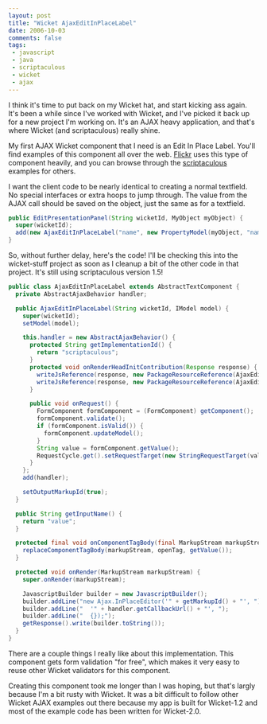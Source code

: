 ```yaml
---
layout: post
title: "Wicket AjaxEditInPlaceLabel"
date: 2006-10-03
comments: false
tags:
 - javascript
 - java
 - scriptaculous
 - wicket
 - ajax
---
```


I think it's time to put back on my Wicket hat, and start kicking ass again. It's been a while since I've worked with Wicket, and I've picked it back up for a new project I'm working on. It's an AJAX heavy application, and that's where Wicket (and scriptaculous) really shine.



My first AJAX Wicket component that I need is an Edit In Place Label. You'll find examples of this component all over the web. [Flickr](http://www.flickr.com) uses this type of component heavily, and you can browse through the [scriptaculous](http://script.aculo.us/) examples for others.



I want the client code to be nearly identical to creating a normal textfield. No special interfaces or extra hoops to jump through. The value from the AJAX call should be saved on the object, just the same as for a textfield.



```java
public EditPresentationPanel(String wicketId, MyObject myObject) {
  super(wicketId);
  add(new AjaxEditInPlaceLabel("name", new PropertyModel(myObject, "name")));
}

```



So, without further delay, here's the code! I'll be checking this into the wicket-stuff project as soon as I cleanup a bit of the other code in that project. It's still using scriptaculous version 1.5!



```java
public class AjaxEditInPlaceLabel extends AbstractTextComponent {
  private AbstractAjaxBehavior handler;

  public AjaxEditInPlaceLabel(String wicketId, IModel model) {
    super(wicketId);
    setModel(model);

    this.handler = new AbstractAjaxBehavior() {
      protected String getImplementationId() {
        return "scriptaculous";
      }
      protected void onRenderHeadInitContribution(Response response) {
        writeJsReference(response, new PackageResourceReference(AjaxEditInPlaceLabel.class, "prototype.js"));
        writeJsReference(response, new PackageResourceReference(AjaxEditInPlaceLabel.class, "scriptaculous.js"));
      }

      public void onRequest() {
        FormComponent formComponent = (FormComponent) getComponent();
        formComponent.validate();
        if (formComponent.isValid()) {
          formComponent.updateModel();
        }
        String value = formComponent.getValue();
        RequestCycle.get().setRequestTarget(new StringRequestTarget(value));
      }
    };
    add(handler);

    setOutputMarkupId(true);
  }

  public String getInputName() {
    return "value";
  }

  protected final void onComponentTagBody(final MarkupStream markupStream, final ComponentTag openTag) {
    replaceComponentTagBody(markupStream, openTag, getValue());
  }

  protected void onRender(MarkupStream markupStream) {
    super.onRender(markupStream);

    JavascriptBuilder builder = new JavascriptBuilder();
    builder.addLine("new Ajax.InPlaceEditor('" + getMarkupId() + "', ");
    builder.addLine("  '" + handler.getCallbackUrl() + "', ");
    builder.addLine("  {});");
    getResponse().write(builder.toString());
  }
}

```



There are a couple things I really like about this implementation. This component gets form validation "for free", which makes it very easy to reuse other Wicket validators for this component.



Creating this component took me longer than I was hoping, but that's largly because I'm a bit rusty with Wicket. It was a bit difficult to follow other Wicket AJAX examples out there because my app is built for Wicket-1.2 and most of the example code has been written for Wicket-2.0.

